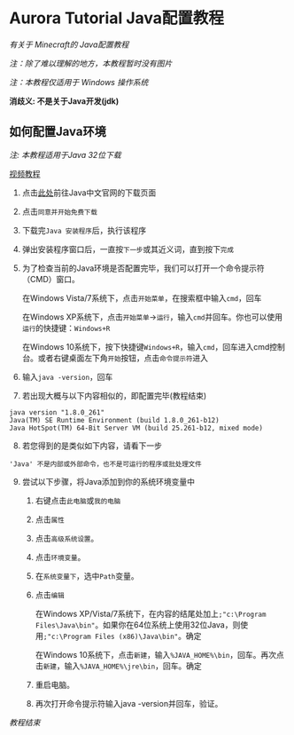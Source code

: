 # Aurora Tutorial Java配置教程

*有关于 Minecraft的 Java配置教程*

*注：除了难以理解的地方，本教程暂时没有图片*

*注：本教程仅适用于 Windows 操作系统*

**消歧义: 不是关于Java开发(jdk)**

## 如何配置Java环境

*注: 本教程适用于Java 32位下载*

[视频教程](https://www.bilibili.com/video/bv1Ct4y1B7hY)

1. 点击[此处](https://java.com/zh-CN/download/)前往Java中文官网的下载页面
2. 点击`同意并开始免费下载`
3. 下载完`Java 安装程序`后，执行该程序
4. 弹出安装程序窗口后，一直按`下一步`或其近义词，直到按下`完成`
5. 为了检查当前的Java环境是否配置完毕，我们可以打开一个命令提示符（CMD）窗口。

	在Windows Vista/7系统下，点击`开始菜单`，在搜索框中输入`cmd`，回车

	在Windows XP系统下，点击`开始菜单`->`运行`，输入`cmd`并回车。你也可以使用`运行`的快捷键：`Windows+R`

	在Windows 10系统下，按下快捷键`Windows+R`，输入`cmd`，回车进入cmd控制台。或者右键桌面左下角`开始`按钮，点击`命令提示符`进入
6. 输入`java -version`，回车
7. 若出现大概与以下内容相似的，即配置完毕(教程结束)
```
java version "1.8.0_261"
Java(TM) SE Runtime Environment (build 1.8.0_261-b12)
Java HotSpot(TM) 64-Bit Server VM (build 25.261-b12, mixed mode)
```
8. 若您得到的是类似如下内容，请看下一步
```
'Java' 不是内部或外部命令，也不是可运行的程序或批处理文件
```
9. 尝试以下步骤，将Java添加到你的系统环境变量中
	1. 右键点击`此电脑`或`我的电脑`
	2. 点击`属性`
	3. 点击`高级系统设置`。
	4. 点击`环境变量`。
	5. 在`系统变量下`，选中`Path`变量。
	6. 点击`编辑`
	
		在Windows XP/Vista/7系统下，在内容的结尾处加上`;"c:\Program Files\Java\bin"`。如果你在64位系统上使用32位Java，则使用`;"c:\Program Files (x86)\Java\bin"`。确定

		在Windows 10系统下，点击`新建`，输入`%JAVA_HOME%\bin`，回车。再次点击`新建`，输入`%JAVA_HOME%\jre\bin`，回车。确定
	7. 重启电脑。
	8. 再次打开命令提示符输入java -version并回车，验证。

*教程结束*